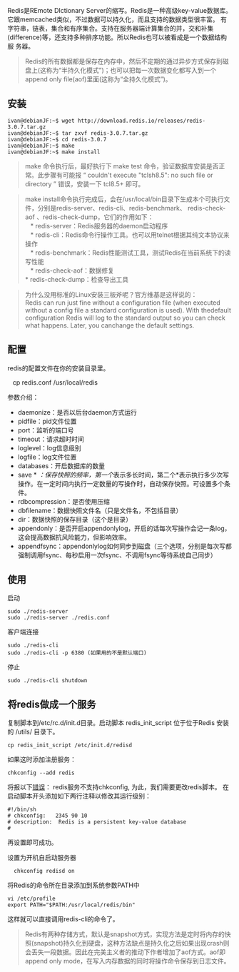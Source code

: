 
Redis是REmote DIctionary Server的缩写。Redis是一种高级key-value数据库。它跟memcached类似，不过数据可以持久化，而且支持的数据类型很丰富。
有字符串，链表，集合和有序集合。支持在服务器端计算集合的并，交和补集(difference)等，还支持多种排序功能。所以Redis也可以被看成是一个数据结构服
务器。 

> Redis的所有数据都是保存在内存中，然后不定期的通过异步方式保存到磁盘上(这称为“半持久化模式”)；也可以把每一次数据变化都写入到一个append only 
file(aof)里面(这称为“全持久化模式”)。

## 安装

    ivan@debianJF:~$ wget http://download.redis.io/releases/redis-3.0.7.tar.gz
    ivan@debianJF:~$ tar zxvf redis-3.0.7.tar.gz
    ivan@debianJF:~$ cd redis-3.0.7
    ivan@debianJF:~$ make
    ivan@debianJF:~$ make install

> make 命令执行后，最好执行下 make test 命令，验证数据库安装是否正常。此步骤有可能报 “ couldn't execute "tclsh8.5": no such file or directory ” 错误，安装一下 tcl8.5+ 即可。

> make install命令执行完成后，会在/usr/local/bin目录下生成本个可执行文件，分别是redis-server、redis-cli、redis-benchmark、
  redis-check-aof 、redis-check-dump，它们的作用如下：  
    * redis-server：Redis服务器的daemon启动程序     
    * redis-cli：Redis命令行操作工具。也可以用telnet根据其纯文本协议来操作    
    * redis-benchmark：Redis性能测试工具，测试Redis在当前系统下的读写性能       
    * redis-check-aof：数据修复     
    * redis-check-dump：检查导出工具

> 为什么没用标准的Linux安装三板斧呢？官方维基是这样说的：  
  Redis can run just fine without a configuration file (when executed without a config file a standard configuration is used). 
  With thedefault configuration Redis will log to the standard output so you can check what happens. Later, you canchange the 
  default settings.

## 配置
redis的配置文件在你的安装目录里。

    cp redis.conf /usr/local/redis

参数介绍：
* daemonize：是否以后台daemon方式运行
* pidfile：pid文件位置
* port：监听的端口号
* timeout：请求超时时间
* loglevel：log信息级别
* logfile：log文件位置
* databases：开启数据库的数量
* save * *：保存快照的频率，第一个*表示多长时间，第二个*表示执行多少次写操作。在一定时间内执行一定数量的写操作时，自动保存快照。可设置多个条件。
* rdbcompression：是否使用压缩
* dbfilename：数据快照文件名（只是文件名，不包括目录）
* dir：数据快照的保存目录（这个是目录）
* appendonly：是否开启appendonlylog，开启的话每次写操作会记一条log，这会提高数据抗风险能力，但影响效率。
* appendfsync：appendonlylog如何同步到磁盘（三个选项，分别是每次写都强制调用fsync、每秒启用一次fsync、不调用fsync等待系统自己同步）

## 使用
启动

    sudo ./redis-server
    sudo ./redis-server ./redis.conf

客户端连接

    sudo ./redis-cli
    sudo ./redis-cli -p 6380 (如果用的不是默认端口)

停止

    sudo ./redis-cli shutdown


## 将redis做成一个服务
复制脚本到/etc/rc.d/init.d目录。启动脚本 redis_init_script 位于位于Redis 安装的 /utils/ 目录下。

    cp redis_init_script /etc/init.d/redisd


如果这时添加注册服务：

    chkconfig --add redis
将报以下[错误](http://www.cnblogs.com/goodspeed/archive/2012/10/18/2729615.html)：
redis服务不支持chkconfig, 为此，我们需要更改redis脚本。 在启动脚本开头添加如下两行注释以修改其运行级别：

    #!/bin/sh
    # chkconfig:   2345 90 10
    # description:  Redis is a persistent key-value database
    #
再设置即可成功。    
  
设置为开机自启动服务器

      chkconfig redisd on

将Redis的命令所在目录添加到系统参数PATH中

    vi /etc/profile
    export PATH="$PATH:/usr/local/redis/bin"
这样就可以直接调用redis-cli的命令了。

> Redis有两种存储方式，默认是snapshot方式，实现方法是定时将内存的快照(snapshot)持久化到硬盘，这种方法缺点是持久化之后如果出现crash则会丢失一段数据。因此在完美主义者的推动下作者增加了aof方式。aof即append only mode，在写入内存数据的同时将操作命令保存到日志文件。

